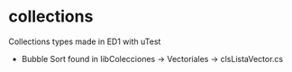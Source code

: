 # collections
Collections types made in ED1 with uTest
- Bubble Sort found in libColecciones -> Vectoriales -> clsListaVector.cs 
